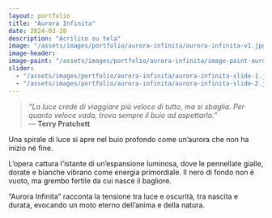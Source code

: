 ```yaml
---
layout: portfolio
title: "Aurora Infinita"
date: 2024-03-28
description: "Acrilico su tela"
image: "/assets/images/portfolio/aurora-infinita/aurora-infinita-v1.jpg"
image-header:
image-paint: "/assets/images/portfolio/aurora-infinita/image-paint-aurora-infinita-v1.jpg"
slider:
  - "/assets/images/portfolio/aurora-infinita/aurora-infinita-slide-1.jpg"
  - "/assets/images/portfolio/aurora-infinita/aurora-infinita-slide-2.jpg"
---
```


> *“La luce crede di viaggiare più veloce di tutto, ma si sbaglia. Per quanto veloce vada, trova sempre il buio ad aspettarla.”*  
> — **Terry Pratchett**


Una spirale di luce si apre nel buio profondo come un’aurora che non ha inizio né fine. 

L’opera cattura l’istante di un’espansione luminosa, dove le pennellate gialle, dorate e bianche vibrano come energia primordiale. Il nero di fondo non è vuoto, ma grembo fertile da cui nasce il bagliore. 

“Aurora Infinita” racconta la tensione tra luce e oscurità, tra nascita e durata, evocando un moto eterno dell’anima e della natura.
